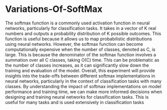 # Variations-Of-SoftMax
The softmax function is a commonly used activation function in neural networks,
particularly for classification tasks. It takes in a vector of K real numbers and outputs a
probability distribution of K possible outcomes. This function is useful because it
allows us to map probabilistic distributions using neural networks.
However, the softmax function can become computationally expensive when the
number of classes, denoted as C, is large. This is because the denominator of the
softmax function involves a summation over all C classes, taking O(C) time. This can
be problematic as the number of classes increases, as it can significantly slow down
the training and evaluation of the model.
Overall, this experiment will provide insights into the trade-offs between different
softmax implementations in neural networks, particularly in the context of classification
tasks with many classes. By understanding the impact of softmax implementations on
model performance and training time, we can make more informed decisions when
designing and training neural networks for classification tasks.
This is useful for many tasks and is used extensively in classification tasks
